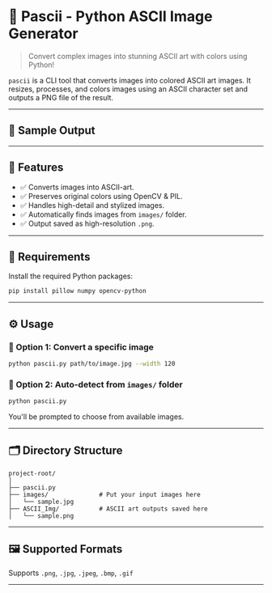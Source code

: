 # 🎨 Pascii - Python ASCII Image Generator

> Convert complex images into stunning ASCII art with colors using Python!

`pascii` is a CLI tool that converts images into colored ASCII art images. It resizes, processes, and colors images using an ASCII character set and outputs a PNG file of the result.

---

## 📸 Sample Output


---

## 🚀 Features

- ✅ Converts images into ASCII-art.
- ✅ Preserves original colors using OpenCV & PIL.
- ✅ Handles high-detail and stylized images.
- ✅ Automatically finds images from `images/` folder.
- ✅ Output saved as high-resolution `.png`.

---

## 🧰 Requirements

Install the required Python packages:

```bash
pip install pillow numpy opencv-python
```

---

## ⚙️ Usage

### 🔹 Option 1: Convert a specific image

```bash
python pascii.py path/to/image.jpg --width 120
```

### 🔹 Option 2: Auto-detect from `images/` folder

```bash
python pascii.py
```

You'll be prompted to choose from available images.

---

## 🗂 Directory Structure

```
project-root/
│
├── pascii.py
├── images/              # Put your input images here
│   └── sample.jpg
├── ASCII_Img/           # ASCII art outputs saved here
│   └── sample.png
```

---

## 🖼 Supported Formats

Supports `.png`, `.jpg`, `.jpeg`, `.bmp`, `.gif`

---

